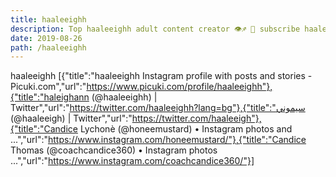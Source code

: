 ```yaml
---
title: haaleeighh
description: Top haaleeighh adult content creator 👁♐️ 👑 subscribe haaleeighh to my porn site below IG haaleeighh
date: 2019-08-26
path: /haaleeighh
---
```


haaleeighh
[{"title":"haaleeighh Instagram profile with posts and stories - Picuki.com","url":"https://www.picuki.com/profile/haaleeighh"},{"title":"haleighann (@haaleeighh) | Twitter","url":"https://twitter.com/haaleeighh?lang=bg"},{"title":"سيموني (@haaleeigh) | Twitter","url":"https://twitter.com/haaleeigh"},{"title":"Candice Lychonè (@honeemustard) • Instagram photos and ...","url":"https://www.instagram.com/honeemustard/"},{"title":"Candice Thomas (@coachcandice360) • Instagram photos ...","url":"https://www.instagram.com/coachcandice360/"}]


